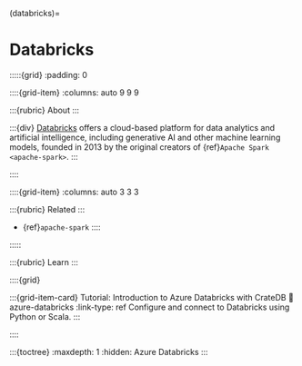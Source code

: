 (databricks)=
# Databricks

:::::{grid}
:padding: 0

::::{grid-item}
:columns: auto 9 9 9

:::{rubric} About
:::

:::{div}
[Databricks] offers a cloud-based platform for data analytics and artificial
intelligence, including generative AI and other machine learning models,
founded in 2013 by the original creators of {ref}`Apache Spark <apache-spark>`.
:::

::::

::::{grid-item}
:columns: auto 3 3 3

:::{rubric} Related
:::
- {ref}`apache-spark`
::::

:::::


:::{rubric} Learn
:::

::::{grid}

:::{grid-item-card} Tutorial: Introduction to Azure Databricks with CrateDB
:link: azure-databricks
:link-type: ref
Configure and connect to Databricks using Python or Scala.
:::

::::


:::{toctree}
:maxdepth: 1
:hidden:
Azure Databricks <azure-databricks>
:::


[Databricks]: https://www.databricks.com/
